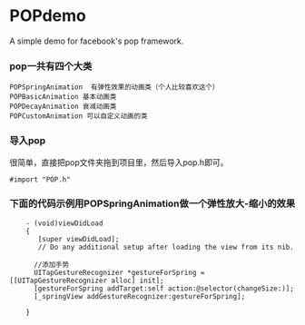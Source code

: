 POPdemo
=======

A simple demo for facebook's pop framework.

### pop一共有四个大类

    POPSpringAnimation  有弹性效果的动画类（个人比较喜欢这个）
    POPBasicAnimation 基本动画类
    POPDecayAnimation 衰减动画类
    POPCustomAnimation 可以自定义动画的类


### 导入pop
很简单，直接把pop文件夹拖到项目里，然后导入pop.h即可。

    #import "POP.h"

### 下面的代码示例用POPSpringAnimation做一个弹性放大-缩小的效果

        - (void)viewDidLoad
        {
           [super viewDidLoad];
           // Do any additional setup after loading the view from its nib.
    
          //添加手势
          UITapGestureRecognizer *gestureForSpring = [[UITapGestureRecognizer alloc] init];
          [gestureForSpring addTarget:self action:@selector(changeSize:)];
          [_springView addGestureRecognizer:gestureForSpring];

        }
